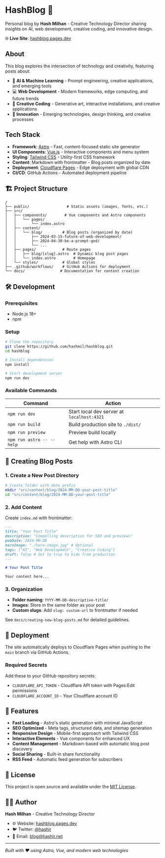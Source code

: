 # HashBlog 🚀

Personal blog by **Hash Milhan** - Creative Technology Director sharing insights on AI, web development, creative coding, and innovative design.

🌐 **Live Site**: [hashblog.pages.dev](https://hashblog.pages.dev)

## About

This blog explores the intersection of technology and creativity, featuring posts about:

- 🤖 **AI & Machine Learning** - Prompt engineering, creative applications, and emerging tools
- 💻 **Web Development** - Modern frameworks, edge computing, and future trends
- 🎨 **Creative Coding** - Generative art, interactive installations, and creative applications
- 🔮 **Innovation** - Emerging technologies, design thinking, and creative processes

## Tech Stack

- **Framework**: [Astro](https://astro.build) - Fast, content-focused static site generator
- **UI Components**: [Vue.js](https://vuejs.org) - Interactive components and menu system
- **Styling**: [Tailwind CSS](https://tailwindcss.com) - Utility-first CSS framework
- **Content**: Markdown with frontmatter - Blog posts organized by date
- **Deployment**: [Cloudflare Pages](https://pages.cloudflare.com) - Edge deployment with global CDN
- **CI/CD**: GitHub Actions - Automated deployment pipeline

## 🏗️ Project Structure

```text
/
├── public/                 # Static assets (images, fonts, etc.)
├── src/
│   ├── components/        # Vue components and Astro components
│   │   └── pages/
│   │       └── index.astro
│   ├── content/
│   │   └── blog/         # Blog posts (organized by date)
│   │       ├── 2024-03-15-future-of-web-development/
│   │       ├── 2024-04-30-be-a-prompt-god/
│   │       └── ...
│   ├── pages/            # Route pages
│   │   ├── blog/[slug].astro  # Dynamic blog post pages
│   │   └── index.astro        # Homepage
│   └── styles/           # Global styles
├── .github/workflows/    # GitHub Actions for deployment
└── docs/                # Documentation for content creation
```

## 🛠️ Development

### Prerequisites

- Node.js 18+
- npm

### Setup

```sh
# Clone the repository
git clone https://github.com/hashmil/hashblog.git
cd hashblog

# Install dependencies
npm install

# Start development server
npm run dev
```

### Available Commands

| Command                   | Action                                     |
| ------------------------- | ------------------------------------------ |
| `npm run dev`             | Start local dev server at `localhost:4321` |
| `npm run build`           | Build production site to `./dist/`         |
| `npm run preview`         | Preview build locally                      |
| `npm run astro -- --help` | Get help with Astro CLI                    |

## 📝 Creating Blog Posts

### 1. Create a New Post Directory

```sh
# Create folder with date prefix
mkdir "src/content/blog/2024-MM-DD-your-post-title"
cd "src/content/blog/2024-MM-DD-your-post-title"
```

### 2. Add Content

Create `index.md` with frontmatter:

```markdown
---
title: "Your Post Title"
description: "Compelling description for SEO and previews"
pubDate: 2024-MM-DD
heroImage: "./hero-image.jpg" # Optional
tags: ["AI", "Web Development", "Creative Coding"]
draft: false # Set to true to hide from production
---

# Your Post Title

Your content here...
```

### 3. Organization

- **Folder naming**: `YYYY-MM-DD-descriptive-title/`
- **Images**: Store in the same folder as your post
- **Custom slugs**: Add `slug: custom-url` to frontmatter if needed

See `docs/creating-new-blog-posts.md` for detailed guidelines.

## 🚀 Deployment

The site automatically deploys to Cloudflare Pages when pushing to the `main` branch via GitHub Actions.

### Required Secrets

Add these to your GitHub repository secrets:

- `CLOUDFLARE_API_TOKEN` - Cloudflare API token with Pages:Edit permissions
- `CLOUDFLARE_ACCOUNT_ID` - Your Cloudflare account ID

## 🎨 Features

- **Fast Loading** - Astro's static generation with minimal JavaScript
- **SEO Optimized** - Meta tags, structured data, and sitemap generation
- **Responsive Design** - Mobile-first approach with Tailwind CSS
- **Interactive Elements** - Vue components for enhanced UX
- **Content Management** - Markdown-based with automatic blog post discovery
- **Social Sharing** - Built-in share functionality
- **RSS Feed** - Automatic feed generation for subscribers

## 📄 License

This project is open source and available under the [MIT License](LICENSE).

## 👨‍💻 Author

**Hash Milhan** - Creative Technology Director

- 🌐 Website: [hashblog.pages.dev](https://hashblog.pages.dev)
- 🐦 Twitter: [@hashir](https://twitter.com/hashir)
- 📧 Email: blog@hashir.net

---

_Built with ❤️ using Astro, Vue, and modern web technologies_

